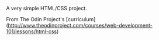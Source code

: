 A very simple HTML/CSS project. 

From The Odin Project's [curriculum] (http://www.theodinproject.com/courses/web-development-101/lessons/html-css)
